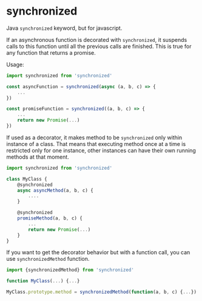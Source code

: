 # synchronized

Java `synchronized` keyword, but for javascript.

If an asynchronous function is decorated with `synchronized`, it suspends calls to this function until all the previous calls are finished. This is true for any function that returns a promise.

Usage:

```javascript
import synchronized from 'synchronized'

const asyncFunction = synchronized(async (a, b, c) => {
	...	
})

const promiseFunction = synchronized((a, b, c) => {
	...	
	return new Promise(...)
})
```

If used as a decorator, it makes method to be `synchronized` only within instance of a class. That means that executing method once at a time is restricted only for one instance, other instances can have their own running methods at that moment.

```javascript
import synchronized from 'synchronized'

class MyClass {
	@synchronized
	async asyncMethod(a, b, c) {
		....
	}

	@synchronized
	promiseMethod(a, b, c) {
		...
		return new Promise(...)
	}
}
```

If you want to get the decorator behavior but with a function call, you can use `synchronizedMethod` function.

```javascript
import {synchronizedMethod} from 'synchronized'

function MyClass(...) {...}

MyClass.prototype.method = synchronizedMethod(function(a, b, c) {...})
```
